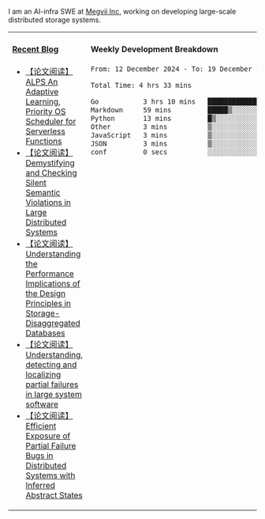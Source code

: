 I am an AI-infra SWE at [Megvii Inc](https://en.megvii.com/), working on developing large-scale distributed storage systems.

<table width="960px">
<tr>
<td valign="top" width="50%">

#### <a href="https://www.kongjun18.me" target="_blank">Recent Blog</a>

<!-- BLOG-POST-LIST:START -->
- [【论文阅读】ALPS An Adaptive Learning, Priority OS Scheduler for Serverless Functions](https://kongjun18.github.io/posts/alps-an-adaptive-learning-priority-os-scheduler-for-serverless-functions/)
- [【论文阅读】Demystifying and Checking Silent Semantic Violations in Large Distributed Systems](https://kongjun18.github.io/posts/demystifying-and-checking-silent-semantic-violations-in-large-distributed-systems/)
- [【论文阅读】Understanding the Performance Implications of the Design Principles in Storage-Disaggregated Databases](https://kongjun18.github.io/posts/understanding-the-performance-implications-of-the-design-principles-in-storage-disaggregated-databases/)
- [【论文阅读】Understanding, detecting and localizing partial failures in large system software](https://kongjun18.github.io/posts/understanding-detecting-and-localizing-partial-failures-in-large-system-software/)
- [【论文阅读】Efficient Exposure of Partial Failure Bugs in Distributed Systems with Inferred Abstract States](https://kongjun18.github.io/posts/efficient-exposure-of-partial-failure-bugs-in-distributed-systems-with-inferred-abstract-states/)
<!-- BLOG-POST-LIST:END -->

</td>
<td valign="top" width="50%">

#### Weekly Development Breakdown

<!--START_SECTION:waka-->

```txt
From: 12 December 2024 - To: 19 December 2024

Total Time: 4 hrs 33 mins

Go           3 hrs 10 mins   █████████████████▒░░░░░░░   69.59 %
Markdown     59 mins         █████▒░░░░░░░░░░░░░░░░░░░   21.68 %
Python       13 mins         █▒░░░░░░░░░░░░░░░░░░░░░░░   04.84 %
Other        3 mins          ▒░░░░░░░░░░░░░░░░░░░░░░░░   01.40 %
JavaScript   3 mins          ▒░░░░░░░░░░░░░░░░░░░░░░░░   01.35 %
JSON         3 mins          ▒░░░░░░░░░░░░░░░░░░░░░░░░   01.12 %
conf         0 secs          ░░░░░░░░░░░░░░░░░░░░░░░░░   00.01 %
```

<!--END_SECTION:waka-->
</td>
</tr>

</table>
